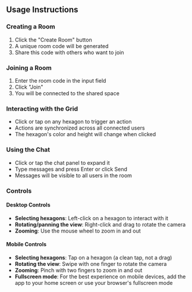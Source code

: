 ## Usage Instructions

### Creating a Room

1. Click the "Create Room" button
2. A unique room code will be generated
3. Share this code with others who want to join

### Joining a Room

1. Enter the room code in the input field
2. Click "Join"
3. You will be connected to the shared space

### Interacting with the Grid

- Click or tap on any hexagon to trigger an action
- Actions are synchronized across all connected users
- The hexagon's color and height will change when clicked

### Using the Chat

- Click or tap the chat panel to expand it
- Type messages and press Enter or click Send
- Messages will be visible to all users in the room

### Controls

#### Desktop Controls
- **Selecting hexagons**: Left-click on a hexagon to interact with it
- **Rotating/panning the view**: Right-click and drag to rotate the camera
- **Zooming**: Use the mouse wheel to zoom in and out

#### Mobile Controls
- **Selecting hexagons**: Tap on a hexagon (a clean tap, not a drag)
- **Rotating the view**: Swipe with one finger to rotate the camera
- **Zooming**: Pinch with two fingers to zoom in and out
- **Fullscreen mode**: For the best experience on mobile devices, add the app to your home screen or use your browser's fullscreen mode